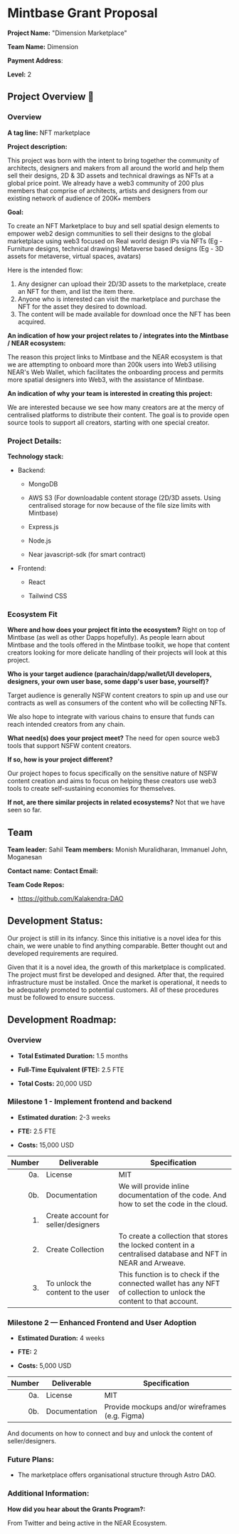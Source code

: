  # Mintbase Grant Proposal
 **Project Name:** "Dimension Marketplace"

**Team Name:** Dimension

**Payment Address**: 

**Level:** 2
  

## Project Overview :page_facing_up: 

### Overview
**A tag line:**  NFT marketplace

**Project description:**  

This project was born with the intent to bring together the community of architects, designers and makers from all around the world and help them sell their designs, 2D & 3D assets and 
technical drawings as NFTs at a global price point.
We already have a web3 community of 200 plus members that comprise of  architects, artists and designers from our existing network of audience of 200K+ members

  

**Goal:**

To create an NFT Marketplace to buy and sell spatial design elements to empower web2 design communities to sell their designs to the global marketplace using web3 focused on
Real world design IPs via NFTs (Eg - Furniture designs, technical drawings)
Metaverse based designs (Eg - 3D assets for metaverse, virtual spaces, avatars)
  

Here is the intended flow:
1) Any designer can upload their 2D/3D assets to the marketplace, create an NFT for them, and list the item there.
2) Anyone who is interested can visit the marketplace and purchase the NFT for the asset they desired to download.
3) The content will be made available for download once the NFT has been acquired.

  
  

**An indication of how your project relates to / integrates into the Mintbase / NEAR ecosystem:**

The reason this project links to Mintbase and the NEAR ecosystem is that we are attempting to onboard more than 200k users into Web3 utilising NEAR's Web Wallet,
which facilitates the onboarding process and permits more spatial designers into Web3, with the assistance of Mintbase. 

**An indication of why your team is interested in creating this project:**


We are interested because we see how many creators are at the mercy of centralised platforms to distribute their content. The goal is to provide open source tools to support all creators, starting with one special creator.


### Project Details:

**Technology stack:**
- Backend:
	- MongoDB

	- AWS S3 (For downloadable content storage (2D/3D assets. Using centralised storage for now because of the file size limits with Mintbase)

	- Express.js

	- Node.js

	- Near javascript-sdk (for smart contract)
  
- Frontend:

	- React
	
	- Tailwind CSS

### Ecosystem Fit

**Where and how does your project fit into the ecosystem?**
	Right on top of Mintbase (as well as other Dapps hopefully). As people learn about Mintbase and the tools offered in the Mintbase toolkit, we hope that content creators looking for more delicate handling of their projects will look at this project.


**Who is your target audience (parachain/dapp/wallet/UI developers, designers, your own user base, some dapp's user base, yourself)?**

Target audience is generally NSFW content creators to spin up and use our contracts as well as consumers of the content who will be collecting NFTs.

We also hope to integrate with various chains to ensure that funds can reach intended creators from any chain.

**What need(s) does your project meet?**
The need for open source web3 tools that support NSFW content creators.

**If so, how is your project different?**

Our project hopes to focus specifically on the sensitive nature of NSFW content creation and aims to focus on helping these creators use web3 tools to create self-sustaining economies for themselves.

 **If not, are there similar projects in related ecosystems?**
 Not that we have seen so far.

## Team

**Team leader:** Sahil
**Team members:** Monish Muralidharan, Immanuel John, Moganesan

**Contact name:** 
**Contact Email:** 

  
 **Team Code Repos:**


- https://github.com/Kalakendra-DAO
 
 
## Development Status:

Our project is still in its infancy. Since this initiative is a novel idea for this chain, we were unable to find anything comparable. Better thought out and developed requirements are required.

Given that it is a novel idea, the growth of this marketplace is complicated. The project must first be developed and designed. After that, the required infrastructure must be installed.
Once the market is operational, it needs to be adequately promoted to potential customers. All of these procedures must be followed to ensure success.


## Development Roadmap:

### Overview


-  **Total Estimated Duration:** 1.5 months

  
-  **Full-Time Equivalent (FTE):** 2.5 FTE

  
-  **Total Costs:** 20,000 USD

### Milestone 1 -  Implement frontend and backend

 
-  **Estimated duration:** 2-3 weeks


-  **FTE:** 2.5 FTE


-  **Costs:** 15,000 USD

| Number | Deliverable | Specification |
| -----: | ----------- | ------------- |
| 0a. | License | MIT |
| 0b. | Documentation | We will provide inline documentation of the code. And how to set the code in the cloud. |
| 1. | Create account for seller/designers |  
| 2. | Create Collection | To create a collection that stores the locked content in a centralised database and NFT in NEAR and Arweave.|  
| 3. | To unlock the content to the user | This function is to check if the connected wallet has any NFT of collection to unlock the content to that account.|  
  

### Milestone 2 — Enhanced Frontend and User Adoption
  

-  **Estimated Duration:** 4 weeks

  
-  **FTE:** 2


-  **Costs:** 5,000 USD

| Number | Deliverable | Specification |
| -----: | ----------- | ------------- |
| 0a. | License | MIT|
| 0b. | Documentation | Provide mockups and/or wireframes (e.g. Figma)

And documents on how to connect and buy and unlock the content of seller/designers.


### Future Plans:

-   The marketplace offers organisational structure through Astro DAO.

### Additional Information:

**How did you hear about the Grants Program?:**


From Twitter and being active in the NEAR Ecosystem.
